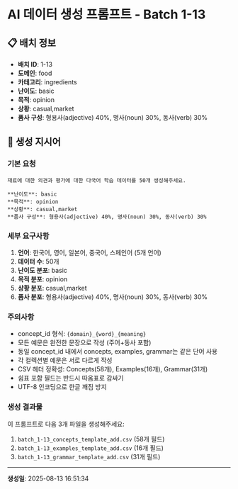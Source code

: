 # AI 데이터 생성 프롬프트 - Batch 1-13

## 📋 배치 정보

- **배치 ID**: 1-13
- **도메인**: food
- **카테고리**: ingredients
- **난이도**: basic
- **목적**: opinion
- **상황**: casual,market
- **품사 구성**: 형용사(adjective) 40%, 명사(noun) 30%, 동사(verb) 30%

## 🎯 생성 지시어

### 기본 요청
```
재료에 대한 의견과 평가에 대한 다국어 학습 데이터를 50개 생성해주세요.

**난이도**: basic
**목적**: opinion
**상황**: casual,market
**품사 구성**: 형용사(adjective) 40%, 명사(noun) 30%, 동사(verb) 30%
```

### 세부 요구사항

1. **언어**: 한국어, 영어, 일본어, 중국어, 스페인어 (5개 언어)
2. **데이터 수**: 50개
3. **난이도 분포**: basic
4. **목적 분포**: opinion
5. **상황 분포**: casual,market
6. **품사 분포**: 형용사(adjective) 40%, 명사(noun) 30%, 동사(verb) 30%

### 주의사항

- concept_id 형식: `{domain}_{word}_{meaning}`
- 모든 예문은 완전한 문장으로 작성 (주어+동사 포함)
- 동일 concept_id 내에서 concepts, examples, grammar는 같은 단어 사용
- 각 컬렉션별 예문은 서로 다르게 작성
- CSV 헤더 정확성: Concepts(58개), Examples(16개), Grammar(31개)
- 쉼표 포함 필드는 반드시 따옴표로 감싸기
- UTF-8 인코딩으로 한글 깨짐 방지

### 생성 결과물

이 프롬프트로 다음 3개 파일을 생성해주세요:
1. `batch_1-13_concepts_template_add.csv` (58개 필드)
2. `batch_1-13_examples_template_add.csv` (16개 필드)  
3. `batch_1-13_grammar_template_add.csv` (31개 필드)

---

**생성일**: 2025-08-13 16:51:34
